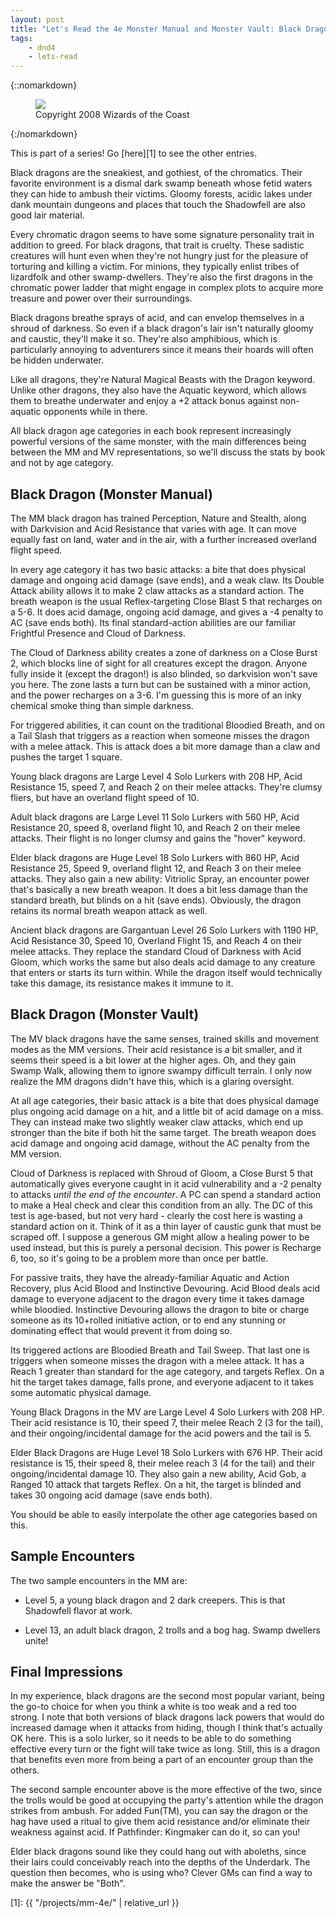 ```yaml
---
layout: post
title: "Let's Read the 4e Monster Manual and Monster Vault: Black Dragon"
tags:
    - dnd4
    - lets-read
---
```


{::nomarkdown}
<figure class="center">
  <img src="{{ "/assets/wir-mm-4e-black-dragon.png" | absolute_url }}"/>
  <figcaption>
    Copyright 2008 Wizards of the Coast
  </figcaption>
</figure>
{:/nomarkdown}

This is part of a series! Go [here][1] to see the other entries.

Black dragons are the sneakiest, and gothiest, of the chromatics. Their
favorite environment is a dismal dark swamp beneath whose fetid waters they can
hide to ambush their victims. Gloomy forests, acidic lakes under dank mountain
dungeons and places that touch the Shadowfell are also good lair material.

Every chromatic dragon seems to have some signature personality trait in
addition to greed. For black dragons, that trait is cruelty. These sadistic
creatures will hunt even when they're not hungry just for the pleasure of
torturing and killing a victim. For minions, they typically enlist tribes of
lizardfolk and other swamp-dwellers. They're also the first dragons in the
chromatic power ladder that might engage in complex plots to acquire more
treasure and power over their surroundings.

Black dragons breathe sprays of acid, and can envelop themselves in a shroud of
darkness. So even if a black dragon's lair isn't naturally gloomy and caustic,
they'll make it so. They're also amphibious, which is particularly annoying to
adventurers since it means their hoards will often be hidden underwater.

Like all dragons, they're Natural Magical Beasts with the Dragon keyword. Unlike
other dragons, they also have the Aquatic keyword, which allows them to breathe
underwater and enjoy a +2 attack bonus against non-aquatic opponents while in
there.

All black dragon age categories in each book represent increasingly powerful
versions of the same monster, with the main differences being between the MM and
MV representations, so we'll discuss the stats by book and not by age category.

## Black Dragon (Monster Manual)

The MM black dragon has trained Perception, Nature and Stealth, along with
Darkvision and Acid Resistance that varies with age. It can move equally fast on
land, water and in the air, with a further increased overland flight speed.

In every age category it has two basic attacks: a bite that does physical damage
and ongoing acid damage (save ends), and a weak claw. Its Double Attack ability
allows it to make 2 claw attacks as a standard action. The breath weapon is the
usual Reflex-targeting Close Blast 5 that recharges on a 5-6. It does acid
damage, ongoing acid damage, and gives a -4 penalty to AC (save ends both). Its
final standard-action abilities are our familiar Frightful Presence and Cloud of
Darkness.

The Cloud of Darkness ability creates a zone of darkness on a Close Burst 2,
which blocks line of sight for all creatures except the dragon. Anyone fully
inside it (except the dragon!) is also blinded, so darkvision won't save you
here. The zone lasts a turn but can be sustained with a minor action, and the
power recharges on a 3-6. I'm guessing this is more of an inky chemical smoke
thing than simple darkness.

For triggered abilities, it can count on the traditional Bloodied Breath, and on
a Tail Slash that triggers as a reaction when someone misses the dragon with a
melee attack. This is attack does a bit more damage than a claw and pushes the
target 1 square.

Young black dragons are Large Level 4 Solo Lurkers with 208 HP, Acid Resistance
15, speed 7, and Reach 2 on their melee attacks. They're clumsy fliers, but have
an overland flight speed of 10.

Adult black dragons are Large Level 11 Solo Lurkers with 560 HP, Acid Resistance
20, speed 8, overland flight 10, and Reach 2 on their melee attacks. Their
flight is no longer clumsy and gains the "hover" keyword.

Elder black dragons are Huge Level 18 Solo Lurkers with 860 HP, Acid Resistance
25, Speed 9, overland flight 12, and Reach 3 on their melee attacks. They also
gain a new ability: Vitriolic Spray, an encounter power that's basically a new
breath weapon. It does a bit less damage than the standard breath, but blinds on
a hit (save ends). Obviously, the dragon retains its normal breath weapon attack
as well.

Ancient black dragons are Gargantuan Level 26 Solo Lurkers with 1190 HP, Acid
Resistance 30, Speed 10, Overland Flight 15, and Reach 4 on their melee
attacks. They replace the standard Cloud of Darkness with Acid Gloom, which
works the same but also deals acid damage to any creature that enters or starts
its turn within. While the dragon itself would technically take this damage, its
resistance makes it immune to it.

## Black Dragon (Monster Vault)

The MV black dragons have the same senses, trained skills and movement modes as
the MM versions. Their acid resistance is a bit smaller, and it seems their
speed is a bit lower at the higher ages. Oh, and they gain Swamp Walk, allowing
them to ignore swampy difficult terrain. I only now realize the MM dragons
didn't have this, which is a glaring oversight.

At all age categories, their basic attack is a bite that does physical damage
plus ongoing acid damage on a hit, and a little bit of acid damage on a
miss. They can instead make two slightly weaker claw attacks, which end up
stronger than the bite if both hit the same target. The breath weapon does acid
damage and ongoing acid damage, without the AC penalty from the MM version.

Cloud of Darkness is replaced with Shroud of Gloom, a Close Burst 5 that
automatically gives everyone caught in it acid vulnerability and a -2 penalty to
attacks _until the end of the encounter_. A PC can spend a standard action to
make a Heal check and clear this condition from an ally. The DC of this test is
age-based, but not very hard - clearly the cost here is wasting a standard
action on it. Think of it as a thin layer of caustic gunk that must be scraped
off. I suppose a generous GM might allow a healing power to be used instead, but
this is purely a personal decision. This power is Recharge 6, too, so it's going
to be a problem more than once per battle.

For passive traits, they have the already-familiar Aquatic and Action Recovery,
plus Acid Blood and Instinctive Devouring. Acid Blood deals acid damage to
everyone adjacent to the dragon every time it takes damage while
bloodied. Instinctive Devouring allows the dragon to bite or charge someone as
its 10+rolled initiative action, or to end any stunning or dominating effect
that would prevent it from doing so.

Its triggered actions are Bloodied Breath and Tail Sweep. That last one is
triggers when someone misses the dragon with a melee attack. It has a Reach 1
greater than standard for the age category, and targets Reflex. On a hit the
target takes damage, falls prone, and everyone adjacent to it takes some
automatic physical damage.

Young Black Dragons in the MV are Large Level 4 Solo Lurkers with 208 HP. Their
acid resistance is 10, their speed 7, their melee Reach 2 (3 for the tail), and
their ongoing/incidental damage for the acid powers and the tail is 5.

Elder Black Dragons are Huge Level 18 Solo Lurkers with 676 HP. Their acid
resistance is 15, their speed 8, their melee reach 3 (4 for the tail) and their
ongoing/incidental damage 10. They also gain a new ability, Acid Gob, a Ranged
10 attack that targets Reflex. On a hit, the target is blinded and takes 30
ongoing acid damage (save ends both).

You should be able to easily interpolate the other age categories based on this.

## Sample Encounters

The two sample encounters in the MM are:

- Level 5, a young black dragon and 2 dark creepers. This is that Shadowfell
  flavor at work.

- Level 13, an adult black dragon, 2 trolls and a bog hag. Swamp dwellers unite!

## Final Impressions

In my experience, black dragons are the second most popular variant, being the
go-to choice for when you think a white is too weak and a red too strong. I note
that both versions of black dragons lack powers that would do increased damage
when it attacks from hiding, though I think that's actually OK here. This is a
solo lurker, so it needs to be able to do something effective every turn or the
fight will take twice as long. Still, this is a dragon that benefits even more
from being a part of an encounter group than the others.

The second sample encounter above is the more effective of the two, since the
trolls would be good at occupying the party's attention while the dragon strikes
from ambush. For added Fun(TM), you can say the dragon or the hag have used a
ritual to give them acid resistance and/or eliminate their weakness against
acid. If Pathfinder: Kingmaker can do it, so can you!

Elder black dragons sound like they could hang out with aboleths, since their
lairs could conceivably reach into the depths of the Underdark. The question
then becomes, who is using who? Clever GMs can find a way to make the answer be
"Both".


[1]: {{ "/projects/mm-4e/" | relative_url }}
